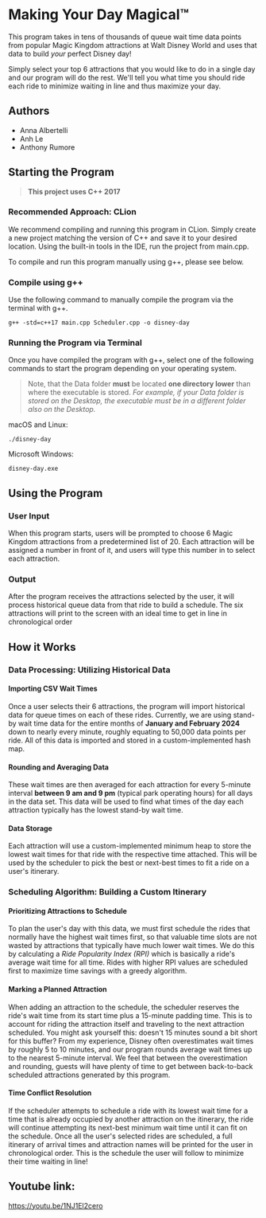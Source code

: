 # Making Your Day Magical™
This program takes in tens of thousands of queue wait time data points from popular Magic Kingdom attractions at Walt Disney World and uses that data to build *your* perfect Disney day!

Simply select your top 6 attractions that you would like to do in a single day and our program will do the rest. We'll tell you what time you should ride each ride to minimize waiting in line and thus maximize your day.

## Authors
- Anna Albertelli
- Anh Le
- Anthony Rumore

## Starting the Program
> **This project uses C++ 2017**

### Recommended Approach: CLion
We recommend compiling and running this program in CLion. Simply create a new project matching the version of C++ and save it to your desired location. Using the built-in tools in the IDE, run the project from main.cpp.

To compile and run this program manually using g++, please see below.

### Compile using g++
Use the following command to manually compile the program via the terminal with g++.
```shell
g++ -std=c++17 main.cpp Scheduler.cpp -o disney-day 
```
### Running the Program via Terminal
Once you have compiled the program with g++, select one of the following commands to start the program depending on your operating system. 
> Note, that the Data folder **must** be located **one directory lower** than where the executable is stored. *For example, if your Data folder is stored on the Desktop, the executable must be in a different folder also on the Desktop.*

macOS and Linux:
```shell
./disney-day
```

Microsoft Windows:
```shell
disney-day.exe
```

## Using the Program

### User Input

When this program starts, users will be prompted to choose 6 Magic Kingdom attractions from a predetermined list of 20. Each attraction will be assigned a number in front of it, and users will type this number in to select each attraction.

### Output

After the program receives the attractions selected by the user, it will process historical queue data from that ride to build a schedule. The six attractions will print to the screen with an ideal time to get in line in chronological order

## How it Works

### Data Processing: Utilizing Historical Data

#### Importing CSV Wait Times

Once a user selects their 6 attractions, the program will import historical data for queue times on each of these rides. Currently, we are using stand-by wait time data for the entire months of **January and February 2024** down to nearly every minute, roughly equating to 50,000 data points per ride. All of this data is imported and stored in a custom-implemented hash map. 

#### Rounding and Averaging Data

These wait times are then averaged for each attraction for every 5-minute interval **between 9 am and 9 pm** (typical park operating hours) for all days in the data set. This data will be used to find what times of the day each attraction typically has the lowest stand-by wait time.

#### Data Storage

Each attraction will use a custom-implemented minimum heap to store the lowest wait times for that ride with the respective time attached. This will be used by the scheduler to pick the best or next-best times to fit a ride on a user's itinerary.

### Scheduling Algorithm: Building a Custom Itinerary

#### Prioritizing Attractions to Schedule

To plan the user's day with this data, we must first schedule the rides that normally have the highest wait times first, so that valuable time slots are not wasted by attractions that typically have much lower wait times. We do this by calculating a *Ride Popularity Index (RPI)* which is basically a ride's average wait time for all time. Rides with higher RPI values are scheduled first to maximize time savings with a greedy algorithm. 

#### Marking a Planned Attraction

When adding an attraction to the schedule, the scheduler reserves the ride's wait time from its start time plus a 15-minute padding time. This is to account for riding the attraction itself and traveling to the next attraction scheduled. You might ask yourself this: doesn't 15 minutes sound a bit short for this buffer? From my experience, Disney often overestimates wait times by roughly 5 to 10 minutes, and our program rounds average wait times up to the nearest 5-minute interval. We feel that between the overestimation and rounding, guests will have plenty of time to get between back-to-back scheduled attractions generated by this program. 

#### Time Conflict Resolution

If the scheduler attempts to schedule a ride with its lowest wait time for a time that is already occupied by another attraction on the itinerary, the ride will continue attempting its next-best minimum wait time until it can fit on the schedule. Once all the user's selected rides are scheduled, a full itinerary of arrival times and attraction names will be printed for the user in chronological order. This is the schedule the user will follow to minimize their time waiting in line!

## Youtube link: 
https://youtu.be/1NJ1El2cero 
